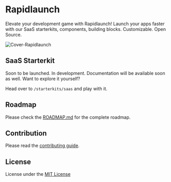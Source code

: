 # Rapidlaunch
Elevate your development game with Rapidlaunch! Launch your apps faster with our SaaS starterkits, components, building blocks. Customizable. Open Source.

![Cover-Rapidlaunch](https://utfs.io/f/4ae0ddb1-4260-46f5-aa7c-70408cc192b9-aadavt.png)

## SaaS Starterkit

Soon to be launched. In development. Documentation will be available soon as well. Want to explore it yourself?

Head over to `/starterkits/saas` and play with it.
## Roadmap 

Please check the [ROADMAP.md](https://github.com/alifarooq9/rapidlaunch/blob/main/ROADMAP.md) for the complete roadmap.

## Contribution

Please read the [contributing guide](https://github.com/alifarooq9/rapidlaunch/blob/main/CONTRIBUTING.md).

## License

License under the [MIT License](https://github.com/alifarooq9/rapidlaunch/blob/main/LICENSE.md)

